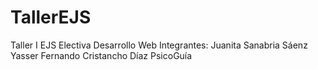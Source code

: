 # TallerEJS
Taller I EJS Electiva Desarrollo Web
Integrantes: 
Juanita Sanabria Sáenz
Yasser Fernando Cristancho Díaz
PsicoGuía

